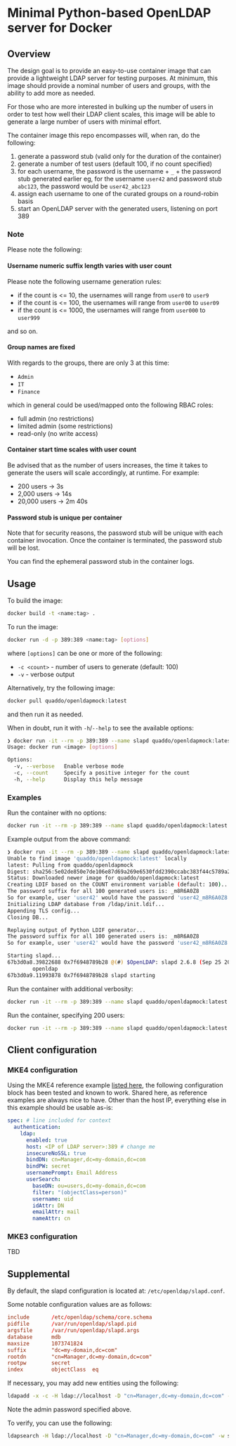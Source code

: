 # Minimal Python-based OpenLDAP server for Docker

## Overview

The design goal is to provide an easy-to-use container image that can provide a lightweight LDAP
server for testing purposes. At minimum, this image should provide a nominal number of users and
groups, with the ability to add more as needed.

For those who are more interested in bulking up the number of users in order to test how well their
LDAP client scales, this image will be able to generate a large number of users with minimal
effort.

The container image this repo encompasses will, when ran, do the following:

1. generate a password stub (valid only for the duration of the container)
1. generate a number of test users (default 100, if no count specified)
1. for each username, the password is the username + `_` + the password stub generated earlier
   eg, for the username `user42` and password stub `abc123`, the password would be `user42_abc123`
1. assign each username to one of the curated groups on a round-robin basis
1. start an OpenLDAP server with the generated users, listening on port 389

### Note

Please note the following:

#### Username numeric suffix length varies with user count

Please note the following username generation rules:

- if the count is <= 10, the usernames will range from `user0` to `user9`
- if the count is <= 100, the usernames will range from `user00` to `user09`
- if the count is <= 1000, the usernames will range from `user000` to `user999`

and so on.

#### Group names are fixed

With regards to the groups, there are only 3 at this time:

- `Admin`
- `IT`
- `Finance`

which in general could be used/mapped onto the following RBAC roles:

- full admin (no restrictions)
- limited admin (some restrictions)
- read-only (no write access)

#### Container start time scales with user count

Be advised that as the number of users increases, the time it takes to generate the users will scale
accordingly, at runtime. For example:

- 200 users -> 3s
- 2,000 users -> 14s
- 20,000 users -> 2m 40s

#### Password stub is unique per container

Note that for security reasons, the password stub will be unique with each container invocation.
Once the container is terminated, the password stub will be lost.

You can find the ephemeral password stub in the container logs.

## Usage

To build the image:

```bash
docker build -t <name:tag> .
```

To run the image:

```bash
docker run -d -p 389:389 <name:tag> [options]
```

where `[options]` can be one or more of the following:

- `-c <count>` - number of users to generate (default: 100)
- `-v` - verbose output

Alternatively, try the following image:

```bash
docker pull quaddo/openldapmock:latest
```

and then run it as needed.

When in doubt, run it with `-h`/`--help` to see the available options:

```bash
❯ docker run -it --rm -p 389:389 --name slapd quaddo/openldapmock:latest -h
Usage: docker run <image> [options]

Options:
  -v, --verbose   Enable verbose mode
  -c, --count     Specify a positive integer for the count
  -h, --help      Display this help message
```

### Examples

Run the container with no options:

```bash
docker run -it --rm -p 389:389 --name slapd quaddo/openldapmock:latest
```

Example output from the above command:

```bash
❯ docker run -it --rm -p 389:389 --name slapd quaddo/openldapmock:latest
Unable to find image 'quaddo/openldapmock:latest' locally
latest: Pulling from quaddo/openldapmock
Digest: sha256:5e02de850e7de106e87d69a269e6530fdd2390ccabc383f44c5789a20b5ec433
Status: Downloaded newer image for quaddo/openldapmock:latest
Creating LDIF based on the COUNT environment variable (default: 100)...
The password suffix for all 100 generated users is: _m8R6A0Z8
So for example, user 'user42' would have the password 'user42_m8R6A0Z8'
Initializing LDAP database from /ldap/init.ldif...
Appending TLS config...
Closing DB...

Replaying output of Python LDIF generator...
The password suffix for all 100 generated users is: _m8R6A0Z8
So for example, user 'user42' would have the password 'user42_m8R6A0Z8'

Starting slapd...
67b3d0a8.39822688 0x7f6948789b28 @(#) $OpenLDAP: slapd 2.6.8 (Sep 25 2024 06:46:47) $
        openldap
67b3d0a9.11993878 0x7f6948789b28 slapd starting
```

Run the container with additional verbosity:

```bash
docker run -it --rm -p 389:389 --name slapd quaddo/openldapmock:latest -v
```

Run the container, specifying 200 users:

```bash
docker run -it --rm -p 389:389 --name slapd quaddo/openldapmock:latest -c 200
```

## Client configuration

### MKE4 configuration

Using the MKE4 reference example [listed here](https://docs.mirantis.com/mke-docs/docs/configuration/authentication/ldap/),
the following configuration block has been tested and known to work. Shared here, as reference examples
are always nice to have. Other than the host IP, everything else in this example should be usable
as-is:

```yaml
spec: # line included for context
  authentication:
    ldap:
      enabled: true
      host: <IP of LDAP server>:389 # change me
      insecureNoSSL: true
      bindDN: cn=Manager,dc=my-domain,dc=com
      bindPW: secret
      usernamePrompt: Email Address
      userSearch:
        baseDN: ou=users,dc=my-domain,dc=com
        filter: "(objectClass=person)"
        username: uid
        idAttr: DN
        emailAttr: mail
        nameAttr: cn
```

### MKE3 configuration

TBD

## Supplemental

By default, the slapd configuration is located at: `/etc/openldap/slapd.conf`.

Some notable configuration values are as follows:

```conf
include       /etc/openldap/schema/core.schema
pidfile       /var/run/openldap/slapd.pid
argsfile      /var/run/openldap/slapd.args
database      mdb
maxsize       1073741824
suffix        "dc=my-domain,dc=com"
rootdn        "cn=Manager,dc=my-domain,dc=com"
rootpw        secret
index         objectClass  eq
```

If necessary, you may add new entities using the following:

```bash
ldapadd -x -c -H ldap://localhost -D "cn=Manager,dc=my-domain,dc=com" -w secret -f <new_file.ldif>
```

Note the admin password specified above.

To verify, you can use the following:

```bash
ldapsearch -H ldap://localhost -D "cn=Manager,dc=my-domain,dc=com" -w secret -b dc=my-domain,dc=com
```
